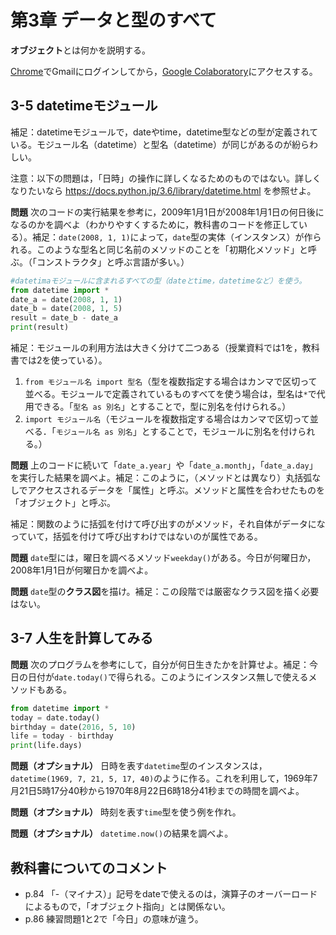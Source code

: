 # 第3章 データと型のすべて

**オブジェクト**とは何かを説明する。

[Chrome](https://www.google.co.jp/chrome/)でGmailにログインしてから，[Google Colaboratory](https://research.google.com/colaboratory/)にアクセスする。

## 3-5 datetimeモジュール

補足：datetimeモジュールで，dateやtime，datetime型などの型が定義されている。モジュール名（datetime）と型名（datetime）が同じがあるのが紛らわしい。

注意：以下の問題は，「日時」の操作に詳しくなるためのものではない。詳しくなりたいなら https://docs.python.jp/3.6/library/datetime.html を参照せよ。

**問題** 次のコードの実行結果を参考に，2009年1月1日が2008年1月1日の何日後になるのかを調べよ（わかりやすくするために，教科書のコードを修正している）。補足：`date(2008, 1, 1)`によって，`date`型の実体（インスタンス）が作られる。このような型名と同じ名前のメソッドのことを「初期化メソッド」と呼ぶ。（「コンストラクタ」と呼ぶ言語が多い。）

```python
#datetimaモジュールに含まれるすべての型（dateとtime，datetimeなど）を使う。
from datetime import *
date_a = date(2008, 1, 1)
date_b = date(2008, 1, 5)
result = date_b - date_a
print(result)
```

補足：モジュールの利用方法は大きく分けて二つある（授業資料では1を，教科書では2を使っている）。

1. `from モジュール名 import 型名`（型を複数指定する場合はカンマで区切って並べる。モジュールで定義されているものすべてを使う場合は，型名は`*`で代用できる。「`型名 as 別名`」とすることで，型に別名を付けられる。）
1. `import モジュール名`（モジュールを複数指定する場合はカンマで区切って並べる．「`モジュール名 as 別名`」とすることで，モジュールに別名を付けられる。）

**問題** 上のコードに続いて「`date_a.year`」や「`date_a.month`」，「`date_a.day`」を実行した結果を調べよ。補足：このように，（メソッドとは異なり）丸括弧なしでアクセスされるデータを「属性」と呼ぶ。メソッドと属性を合わせたものを「オブジェクト」と呼ぶ。

補足：関数のように括弧を付けて呼び出すのがメソッド，それ自体がデータになっていて，括弧を付けて呼び出すわけではないのが属性である。

**問題** `date`型には，曜日を調べるメソッド`weekday()`がある。今日が何曜日か，2008年1月1日が何曜日かを調べよ。

**問題** `date`型の**クラス図**を描け。補足：この段階では厳密なクラス図を描く必要はない。

## 3-7 人生を計算してみる

**問題** 次のプログラムを参考にして，自分が何日生きたかを計算せよ。補足：今日の日付が`date.today()`で得られる。このようにインスタンス無しで使えるメソッドもある。

```python
from datetime import *
today = date.today()
birthday = date(2016, 5, 10)
life = today - birthday
print(life.days)
```

**問題（オプショナル）** 日時を表す`datetime`型のインスタンスは，`datetime(1969, 7, 21, 5, 17, 40)`のように作る。これを利用して，1969年7月21日5時17分40秒から1970年8月22日6時18分41秒までの時間を調べよ。

**問題（オプショナル）** 時刻を表す`time`型を使う例を作れ。

**問題（オプショナル）** `datetime.now()`の結果を調べよ。

## 教科書についてのコメント

* p.84 「-（マイナス）」記号をdateで使えるのは，演算子のオーバーロードによるもので，「オブジェクト指向」とは関係ない。
* p.86 練習問題1と2で「今日」の意味が違う。